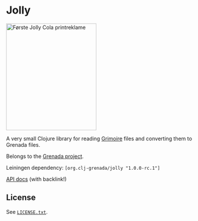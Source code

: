 # Jolly

[<img alt="Første Jolly Cola printreklame" src="https://upload.wikimedia.org/wikipedia/commons/d/dd/F%C3%B8rste_Jolly_reklame.jpg" width="244" height="290">](https://commons.wikimedia.org/wiki/File:F%C3%B8rste_Jolly_reklame.jpg#/media/File:F%C3%B8rste_Jolly_reklame.jpg)

A very small Clojure library for reading
[Grimoire](https://github.com/clojure-grimoire) files and converting them to
Grenada files.

Belongs to the [Grenada project](https://github.com/clj-grenada/grenada-spec).

Leiningen dependency: `[org.clj-grenada/jolly "1.0.0-rc.1"]`

[API docs](https://clj-grenada.github.io/jolly/api-docs/) (with backlink!)

## License

See [`LICENSE.txt`](LICENSE.txt).
